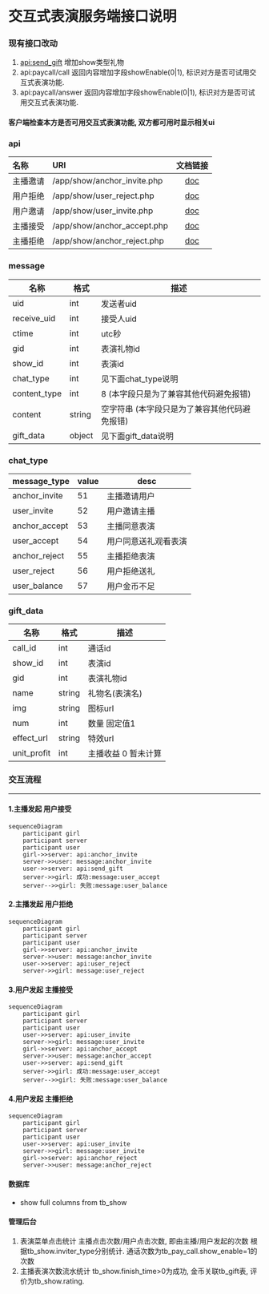 # 交互式表演服务端接口说明

### 现有接口改动
1. [api:send_gift](/paycall/gifts.md) 增加show类型礼物
2. api:paycall/call 返回内容增加字段showEnable(0|1), 标识对方是否可试用交互式表演功能.
3. api:paycall/answer 返回内容增加字段showEnable(0|1), 标识对方是否可试用交互式表演功能.

#### 客户端检查本方是否可用交互式表演功能, 双方都可用时显示相关ui

### api
| 名称 | URI | 文档链接 |
| :----- | :----| :----: |
|主播邀请| /app/show/anchor_invite.php |[doc](anchor_invite.md)|
|用户拒绝| /app/show/user_reject.php |[doc](user_reject.md)|
|用户邀请| /app/show/user_invite.php |[doc](user_invite.md)|
|主播接受| /app/show/anchor_accept.php |[doc](anchor_accept.md)|
|主播拒绝| /app/show/anchor_reject.php |[doc](anchor_reject.md)|

### message
名称|格式|描述
---|---|---
uid             | int    | 发送者uid
receive_uid     | int    | 接受人uid
ctime           | int    | utc秒
gid             | int    | 表演礼物id
show_id         | int    | 表演id
chat_type       | int    | 见下面chat_type说明
content_type    | int    | 8 (本字段只是为了兼容其他代码避免报错)
content         | string | 空字符串 (本字段只是为了兼容其他代码避免报错)
gift_data       | object | 见下面gift_data说明

### chat_type
message_type|value|desc
---|---|---
anchor_invite|51|主播邀请用户
user_invite|52|用户邀请主播
anchor_accept|53|主播同意表演
user_accept|54|用户同意送礼观看表演
anchor_reject|55|主播拒绝表演
user_reject|56|用户拒绝送礼
user_balance|57|用户金币不足

### gift_data
名称|格式|描述
---|---|---
call_id         | int    | 通话id
show_id         | int    | 表演id
gid             | int    | 表演礼物id
name            | string | 礼物名(表演名)
img             | string | 图标url
num             | int    | 数量 固定值1
effect_url      | string | 特效url
unit_profit     | int    | 主播收益 0 暂未计算


### 交互流程
------
#### 1.主播发起 用户接受
```mermaid
sequenceDiagram
    participant girl
    participant server
    participant user
    girl->>server: api:anchor_invite
    server->>user: message:anchor_invite
    user->>server: api:send_gift
    server->>girl: 成功:message:user_accept
    server-->>girl: 失败:message:user_balance
```




#### 2.主播发起 用户拒绝
```mermaid
sequenceDiagram
    participant girl
    participant server
    participant user
    girl->>server: api:anchor_invite
    server->>user: message:anchor_invite
    user->>server: api:user_reject
    server->>girl: message:user_reject
```

#### 3.用户发起 主播接受
```mermaid
sequenceDiagram
    participant girl
    participant server
    participant user
    user->>server: api:user_invite
    server->>girl: message:user_invite
    girl->>server: api:anchor_accept
    server->>user: message:anchor_accept
    user->>server: api:send_gift
    server->>girl: 成功:message:user_accept
    server-->>girl: 失败:message:user_balance
```

#### 4.用户发起 主播拒绝
```mermaid
sequenceDiagram
    participant girl
    participant server
    participant user
    user->>server: api:user_invite
    server->>girl: message:user_invite
    girl->>server: api:anchor_reject
    server->>user: message:anchor_reject
```

#### 数据库
* show full columns from tb_show

#### 管理后台
1. 表演菜单点击统计  主播点击次数/用户点击次数, 即由主播/用户发起的次数 根据tb_show.inviter_type分别统计. 通话次数为tb_pay_call.show_enable=1的次数
2. 主播表演次数流水统计 tb_show.finish_time>0为成功, 金币关联tb_gift表, 评价为tb_show.rating.
